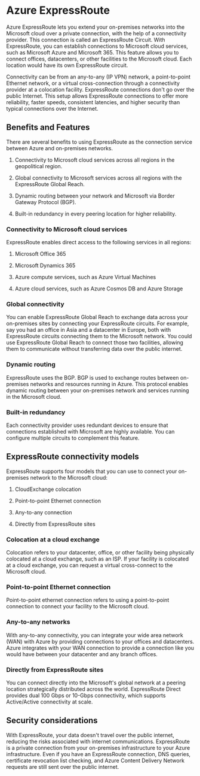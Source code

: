 # Azure ExpressRoute

Azure ExpressRoute lets you extend your on-premises networks into the Microsoft cloud over a private connection, with the help of a connectivity provider. This connection is called an ExpressRoute Circuit. With ExpressRoute, you can establish connections to Microsoft cloud services, such as Microsoft Azure and Microsoft 365. This feature allows you to connect offices, datacenters, or other facilities to the Microsoft cloud. Each location would have its own ExpressRoute circuit.

Connectivity can be from an any-to-any (IP VPN) network, a point-to-point Ethernet network, or a virtual cross-connection through a connectivity provider at a colocation facility. ExpressRoute connections don't go over the public Internet. This setup allows ExpressRoute connections to offer more reliability, faster speeds, consistent latencies, and higher security than typical connections over the Internet.

## Benefits and Features

There are several benefits to using ExpressRoute as the connection service between Azure and on-premises networks.

1) Connectivity to Microsoft cloud services across all regions in the geopolitical region.

2) Global connectivity to Microsoft services across all regions with the ExpressRoute Global Reach.

3) Dynamic routing between your network and Microsoft via Border Gateway Protocol (BGP).

4) Built-in redundancy in every peering location for higher reliability.

### Connectivity to Microsoft cloud services

ExpressRoute enables direct access to the following services in all regions:

1) Microsoft Office 365

2) Microsoft Dynamics 365

3) Azure compute services, such as Azure Virtual Machines

4) Azure cloud services, such as Azure Cosmos DB and Azure Storage

### Global connectivity

You can enable ExpressRoute Global Reach to exchange data across your on-premises sites by connecting your ExpressRoute circuits. For example, say you had an office in Asia and a datacenter in Europe, both with ExpressRoute circuits connecting them to the Microsoft network. You could use ExpressRoute Global Reach to connect those two facilities, allowing them to communicate without transferring data over the public internet.

### Dynamic routing

ExpressRoute uses the BGP. BGP is used to exchange routes between on-premises networks and resources running in Azure. This protocol enables dynamic routing between your on-premises network and services running in the Microsoft cloud.

### Built-in redundancy

Each connectivity provider uses redundant devices to ensure that connections established with Microsoft are highly available. You can configure multiple circuits to complement this feature.

## ExpressRoute connectivity models

ExpressRoute supports four models that you can use to connect your on-premises network to the Microsoft cloud:

1) CloudExchange colocation

2) Point-to-point Ethernet connection

3) Any-to-any connection

4) Directly from ExpressRoute sites

### Colocation at a cloud exchange

Colocation refers to your datacenter, office, or other facility being physically colocated at a cloud exchange, such as an ISP. If your facility is colocated at a cloud exchange, you can request a virtual cross-connect to the Microsoft cloud.

### Point-to-point Ethernet connection

Point-to-point ethernet connection refers to using a point-to-point connection to connect your facility to the Microsoft cloud.

### Any-to-any networks

With any-to-any connectivity, you can integrate your wide area network (WAN) with Azure by providing connections to your offices and datacenters. Azure integrates with your WAN connection to provide a connection like you would have between your datacenter and any branch offices.

### Directly from ExpressRoute sites

You can connect directly into the Microsoft's global network at a peering location strategically distributed across the world. ExpressRoute Direct provides dual 100 Gbps or 10-Gbps connectivity, which supports Active/Active connectivity at scale.

## Security considerations

With ExpressRoute, your data doesn't travel over the public internet, reducing the risks associated with internet communications. ExpressRoute is a private connection from your on-premises infrastructure to your Azure infrastructure. Even if you have an ExpressRoute connection, DNS queries, certificate revocation list checking, and Azure Content Delivery Network requests are still sent over the public internet.
